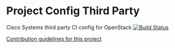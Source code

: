 # Project Config Third Party

Cisco Systems third party CI config for OpenStack
[![Build
Status](https://travis-ci.org/CiscoSystems/project-config-third-party.svg?branch=master)](https://travis-ci.org/CiscoSystems/project-config-third-party)

[Contribution guidelines for this project](CONTRIBUTING.rst)
